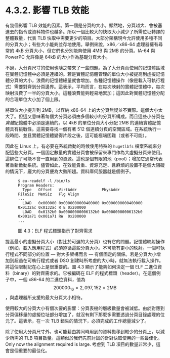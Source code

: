 # 4.3.2. 影響 TLB 效能

有幾個影響 TLB 效能的因素。第一個是分頁的大小。顯然地，分頁越大、會被塞進去的指令或資料物件也越多。所以一個比較大的快取大小減少了所需位址轉譯的整體數量，代表 TLB 快取中需要更少的項目。大部分架構現今允許使用多種不同的分頁大小；有些大小能夠並存地使用。舉例來說，x86／x86-64 處理器擁有尋常的 4kB 分頁大小，但它們也分別能夠使用 4MB 與 2MB 的分頁。IA-64 與 PowerPC 允許像是 64kB 的大小作為基礎分頁大小。

不過，大分頁尺寸的使用也隨之帶來了一些問題。為了大分頁而使用的記憶體區域在實體記憶體中必須是連續的。若是實體記憶體管理的單位大小被提高到虛擬記憶體分頁的大小，浪費的記憶體總量就會增加。各種記憶體操作（像是載入可執行程式）需要對齊到分頁邊界。這表示，平均而言，在每次映射的實體記憶體中，每次映射浪費了一半的分頁大小。這種浪費能夠輕易地累加；這因此對實體記憶體分配的合理單位大小加了個上限。

將單位大小提升到 2MB，以容納 x86-64 上的大分頁無疑並不實際。這個大小太大了。但這又意味著每個大分頁必須由多個較小的分頁所構成。而且這些小分頁在*實體*記憶體中必須是連續的。以 4kB 的單位分頁大小分配 2MB 的連續實體記憶體具有挑戰性。這需要尋找一個有著 512 個連續分頁的空閒區域。在系統執行一段時間、並且實體記憶體變得片段之後，這可能極端困難（或者不可能）。

因此在 Linux 上，有必要在系統啟動的時候使用特殊的 `hugetlbfs` 檔案系統來分配這些大分頁。一個固定數量的實體分頁會被保留來專門作為大虛擬分頁來使用。這綁住了可能不會一直用到的資源。這也是個有限的池（pool）；增加它通常代表著重新啟動系統。儘管如此，在效能貴重、資源充足、且麻煩的設置不是個大阻礙的情況下，龐大的分頁便為大勢所趨。資料庫伺服器就是個例子。

<figure>
  <pre><code>$ eu-readelf -l /bin/ls
Program Headers:
  Type   Offset   VirtAddr           PhysAddr           FileSiz  MemSiz   Flg Align
...
  LOAD   0x000000 0x0000000000400000 0x0000000000400000 0x0132ac 0x0132ac R E 0x200000
  LOAD   0x0132b0 0x00000000006132b0 0x00000000006132b0 0x001a71 0x001a71 RW  0x200000
...</code></pre>
  <figcaption>圖 4.3：ELF 程式標頭指示了對齊需求</figcaption>
</figure>

提高最小的虛擬分頁大小（對比於可選的大分頁）也有它的問題。記憶體映射操作（例如，載入應用程式）必須遵循這些分頁大小。不可能有更小的映射。一個可執行程式不同部分的位置 –– 對大多架構而言 –– 有個固定的關係。若是分頁大小增加到超過在可執行程式或者 DSO 創建時所考慮的大小時，就無法執行載入操作。將這個限制記在心上是很重要的。圖 4.3 顯示了能夠如何決定一個 ELF 二進位資料（binary）的對齊需求的。它被編碼在 ELF 的程式標頭（header）。在這個例子中，一個 x86-64 的二進位資料，值為 $$ 200000_{16} = 2,097,152 = \text{2MB} $$，與處理器所支援的最大分頁大小相符。

使用較大的分頁大小有個次要的影響：分頁表樹的層級數量會被減低。由於對應到分頁偏移量的虛擬位址部分增加了，就沒有剩下那麼多需要透過分頁目錄處理的位元了。這表示，在一次 TLB 錯失的情況下，必須完成的工作總量減少了。

除了使用大分頁尺寸外，也可能藉由將同時用到的資料搬移到較少的分頁上，以減少所需的 TLB 項目數量。這類似於我們先前討論的針對快取使用的一些最佳化。
Only now the alignment required is large.
考慮到 TLB 項目的數量非常少，這會是個重要的最佳化。

